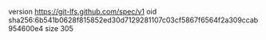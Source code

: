 version https://git-lfs.github.com/spec/v1
oid sha256:6b541b0628f815852ed30d7129281107c03cf5867f6564f2a309ccab954600e4
size 305
